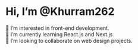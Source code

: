 # Hi, I’m @Khurram262

👀 I’m interested in front-end development.  
🌱 I’m currently learning React.js and Next.js.  
💞️ I’m looking to collaborate on web design projects.  
<!---
Khurram262/Khurram262 is a ✨ special ✨ repository because its `README.md` (this file) appears on your GitHub profile.
You can click the Preview link to take a look at your changes.
--->

